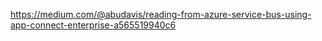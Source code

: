 https://medium.com/@abudavis/reading-from-azure-service-bus-using-app-connect-enterprise-a565519940c6
